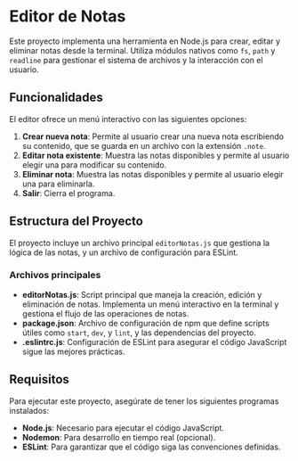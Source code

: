 # Editor de Notas

Este proyecto implementa una herramienta en Node.js para crear, editar y eliminar notas desde la terminal. Utiliza módulos nativos como `fs`, `path` y `readline` para gestionar el sistema de archivos y la interacción con el usuario.

## Funcionalidades

El editor ofrece un menú interactivo con las siguientes opciones:

1. **Crear nueva nota**: Permite al usuario crear una nueva nota escribiendo su contenido, que se guarda en un archivo con la extensión `.note`.
2. **Editar nota existente**: Muestra las notas disponibles y permite al usuario elegir una para modificar su contenido.
3. **Eliminar nota**: Muestra las notas disponibles y permite al usuario elegir una para eliminarla.
4. **Salir**: Cierra el programa.

## Estructura del Proyecto

El proyecto incluye un archivo principal `editorNotas.js` que gestiona la lógica de las notas, y un archivo de configuración para ESLint.

### Archivos principales

- **editorNotas.js**: Script principal que maneja la creación, edición y eliminación de notas. Implementa un menú interactivo en la terminal y gestiona el flujo de las operaciones de notas.
- **package.json**: Archivo de configuración de npm que define scripts útiles como `start`, `dev`, y `lint`, y las dependencias del proyecto.
- **.eslintrc.js**: Configuración de ESLint para asegurar el código JavaScript sigue las mejores prácticas.

## Requisitos

Para ejecutar este proyecto, asegúrate de tener los siguientes programas instalados:

- **Node.js**: Necesario para ejecutar el código JavaScript.
- **Nodemon**: Para desarrollo en tiempo real (opcional).
- **ESLint**: Para garantizar que el código siga las convenciones definidas.
